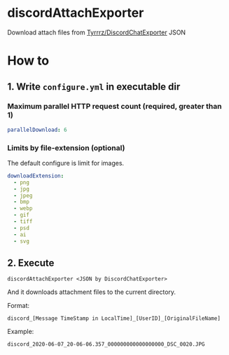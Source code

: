 # discordAttachExporter
Download attach files from [Tyrrrz/DiscordChatExporter](https://github.com/Tyrrrz/DiscordChatExporter) JSON

# How to

## 1. Write `configure.yml` in executable dir

### Maximum parallel HTTP request count (required, greater than 1)
```yaml
parallelDownload: 6
```

### Limits by file-extension (optional)

The default configure is limit for images.

```yaml
downloadExtension:
  - png
  - jpg
  - jpeg
  - bmp
  - webp
  - gif
  - tiff
  - psd
  - ai
  - svg
```

## 2. Execute

```
discordAttachExporter <JSON by DiscordChatExporter>
```

And it downloads attachment files to the current directory.

Format:
```
discord_[Message TimeStamp in LocalTime]_[UserID]_[OriginalFileName]
```

Example:
```
discord_2020-06-07_20-06-06.357_000000000000000000_DSC_0020.JPG
```
